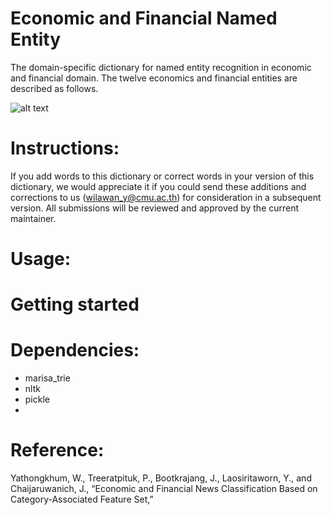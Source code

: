 # Economic and Financial Named Entity
The domain-specific dictionary for named entity recognition in economic and financial domain. The twelve economics and financial entities are described as follows. <br/>

![alt text](https://github.com/Wilawan-Y/EconomicFinancial-NE-Extractor/blob/main/entity.jpg?raw=true)

# Instructions:
If you add words to this dictionary or correct words in your version of this dictionary, we would appreciate it if you could send these additions and corrections to us (wilawan_y@cmu.ac.th) for consideration in a subsequent version. All submissions will be reviewed and approved by the current maintainer.

# Usage:

# Getting started

# Dependencies:
- marisa_trie <br/>
- nltk <br/>
- pickle <br/>
- 
# Reference:
Yathongkhum, W., Treeratpituk, P., Bootkrajang, J., Laosiritaworn, Y., and Chaijaruwanich, J., “Economic and Financial News Classification Based on Category-Associated Feature Set,” 
